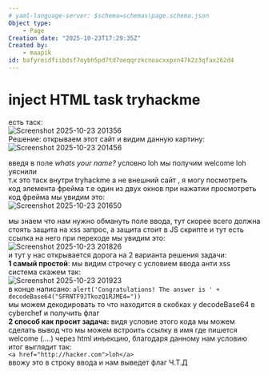 ```yaml
---
# yaml-language-server: $schema=schemas\page.schema.json
Object type:
    - Page
Creation date: "2025-10-23T17:29:35Z"
Created by:
    - maapik
id: bafyreidfiibdsf7oybh5pd7td7oeqqrzkcnoacxxpxn47k2z3qfax262d4
---
```

# inject HTML task tryhackme   
есть таск:   
![Screenshot 2025-10-23 201356](files\screenshot-2025-10-23-201356.png)    
Решение: открываем этот сайт и видим данную картину:   
![Screenshot 2025-10-23 201456](files\screenshot-2025-10-23-201456.png)    
   

введя в поле *whats your name?* условно loh мы получим welcome loh уяснили   
т.к это таск внутри tryhackme а не внешний сайт , я могу посмотреть код элемента фрейма т.е один из двух окнов при нажатии просмотреть код фрейма мы увидим это:   
![Screenshot 2025-10-23 201650](files\screenshot-2025-10-23-201650.png)    
   

мы знаем что нам нужно обмануть  поле ввода, тут скорее всего должна стоять защита на xss запрос, а защита стоит в JS скрипте и тут есть ссылка на него при переходе мы увидим это:   
![Screenshot 2025-10-23 201826](files\screenshot-2025-10-23-201826.png)    
и тут у нас открывается дорога на 2 варианта решения задачи:   
**1 самый простой**:
мы видим строчку с условием ввода анти xss система скажем так:   
![Screenshot 2025-10-23 201923](files\screenshot-2025-10-23-201923.png)    
в конце написано:
`alert('Congratulations! The answer is ' + decodeBase64("SFRNTF9JTkozQ1RJME4="))`   
мы можем декодировать то что находится в скобках у decodeBase64 в cyberchef и получить флаг   
**2 способ как просит задача:**
видя условие этого кода мы можем сделать вывод что мы можем встроить ссылку в имя где пишется welcome (….) через html инъекцию, благодаря данному нам условию итог выглядит так:   
`<a href="http://hacker.com">loh</a>`   
ввожу это в строку ввода и нам выведет флаг
Ч.Т.Д   
